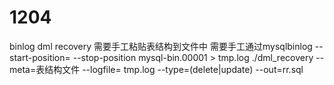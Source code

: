 # 1204
binlog dml recovery
需要手工粘贴表结构到文件中
需要手工通过mysqlbinlog --start-position= --stop-position mysql-bin.00001 > tmp.log
./dml_recovery --meta=表结构文件 --logfile= tmp.log --type=(delete|update) --out=rr.sql
